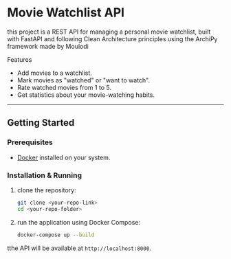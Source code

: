 # Movie Watchlist API

this project is a REST API for managing a personal movie watchlist, built with FastAPI and following Clean Architecture principles using the ArchiPy framework made by Moulodi

 Features

* Add movies to a watchlist.
* Mark movies as "watched" or "want to watch".
* Rate watched movies from 1 to 5.
* Get statistics about your movie-watching habits.

---

## Getting Started

### Prerequisites

* [Docker](https://www.docker.com/products/docker-desktop/) installed on your system.

### Installation & Running

1.  clone the repository:
    ```sh
    git clone <your-repo-link>
    cd <your-repo-folder>
    ```

2.  run the application using Docker Compose:
    ```sh
    docker-compose up --build
    ```

tthe API will be available at `http://localhost:8000`.

